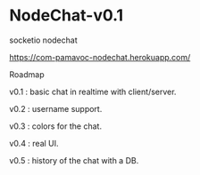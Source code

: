 # NodeChat-v0.1
socketio nodechat 

https://com-pamavoc-nodechat.herokuapp.com/


Roadmap 

v0.1 : basic chat in realtime with client/server. 

v0.2 : username support.

v0.3 : colors for the chat.

v0.4 : real UI.

v0.5 : history of the chat with a DB.
